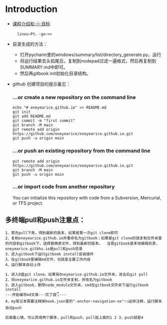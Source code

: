 # Introduction

* [课程介绍和<font color=red>·</font><font color=green>小</font><font color=red>·</font>目标](./introduction/课程介绍和小目标.md)

 		linxu~PY，-go~>>



* 目录生成的方法：
  * 打开pycharm里的windows/summary/list/directory_generate.py，运行
  * 将运行结果去头掐尾后，复制到nodepad过滤一遍格式，然后再复制到SUMMARY.md中即可。
  * 然后再gitbook init初始化目录结构。





* github 创建项目的提示备忘：

  ### …or create a new repository on the command line

  

  ```
  echo "# oneyearice.github.io" >> README.md
  git init
  git add README.md
  git commit -m "first commit"
  git branch -M main
  git remote add origin https://github.com/oneyearice/oneyearice.github.io.git
  git push -u origin main
  ```

  ### …or push an existing repository from the command line

  

  ```
  git remote add origin https://github.com/oneyearice/oneyearice.github.io.git
  git branch -M main
  git push -u origin main
  ```

  ### …or import code from another repository

  You can initialize this repository with code from a Subversion, Mercurial, or TFS project.

## 多终端pull和push注意点：

```
1、首先pull下来，得到最新的版本，如果是第一次git clone即可
2、复制oneyearice.github.io并重命名为gitbook；如果是git clone的就复制文件夹里的内容到gitbook下，选择替换原文件，得到最新的版本。  注意gitbook是本地编辑目录，oneyearice.gitbhu.io是pull和push目录
3、进入gitbook下运行gitbook install安装插件
3、在gitbook里编辑md文件，也就是主要工作内容
4、运行脚本自动上传
```

```
1、进入D盘git clone，如果有Oneyearice.github.io文件夹，进去后git pull
2、将oneyearice.github.io文件夹复制，并改名为gitbook
3、进入gitbook，删除node_module文件夹，cmd在gitbook文件夹下运行gitbook install
---开始编写md文章---完了就👇---
4、my笔记本需要注释掉book.json里的"-anchor-navigation-ex"👈这样注释，运行脚本自动push
```

```
后面看心情，可以弄成两个脚本，pull和push，pull就上面的1 2 3，push就是4
```

